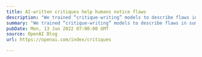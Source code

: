 ```yaml
---
title: AI-written critiques help humans notice flaws
description: "We trained “critique-writing” models to describe flaws in summaries. Human evaluators find flaws in summaries much more often when shown our model’s critiques. Larger models are better at self-critiquing, with scale improving critique-writing more than summary-writing. This shows promise for using AI systems to assist human supervision of AI systems on difficult tasks."
summary: "We trained “critique-writing” models to describe flaws in summaries. Human evaluators find flaws in summaries much more often when shown our model’s critiques. Larger models are better at self-critiquing, with scale improving critique-writing more than summary-writing. This shows promise for using AI systems to assist human supervision of AI systems on difficult tasks."
pubDate: Mon, 13 Jun 2022 07:00:00 GMT
source: OpenAI Blog
url: https://openai.com/index/critiques

---
```


